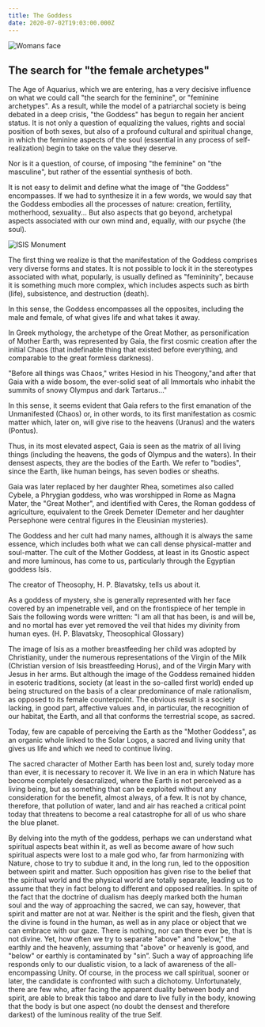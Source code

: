 ```yaml
---
title: The Goddess
date: 2020-07-02T19:03:00.000Z
---
```

![Womans face](/img/the-goddess-8c6647e1631f72352418e725badfb161-foto-pinterest.jpg "The Goddess")



## The search for "the female archetypes"

The Age of Aquarius, which we are entering, has a very decisive influence on what we could call "the search for the feminine", or "feminine archetypes". As a result, while the model of a patriarchal society is being debated in a deep crisis, "the Goddess" has begun to regain her ancient status. It is not only a question of equalizing the values, rights and social position of both sexes, but also of a profound cultural and spiritual change, in which the feminine aspects of the soul (essential in any process of self-realization) begin to take on the value they deserve.

Nor is it a question, of course, of imposing "the feminine" on "the masculine", but rather of the essential synthesis of both.

It is not easy to delimit and define what the image of "the Goddess" encompasses. If we had to synthesize it in a few words, we would say that the Goddess embodies all the processes of nature: creation, fertility, motherhood, sexuality... But also aspects that go beyond, archetypal aspects associated with our own mind and, equally, with our psyche (the soul).



![ISIS Monument](/img/auguste_puttemans_isis_2-pinterest.jpg "Auguste Putemann Isis")

The first thing we realize is that the manifestation of the Goddess comprises very diverse forms and states. It is not possible to lock it in the stereotypes associated with what, popularly, is usually defined as "femininity", because it is something much more complex, which includes aspects such as birth (life), subsistence, and destruction (death).

In this sense, the Goddess encompasses all the opposites, including the male and female, of what gives life and what takes it away.

In Greek mythology, the archetype of the Great Mother, as personification of Mother Earth, was represented by Gaia, the first cosmic creation after the initial Chaos (that indefinable thing that existed before everything, and comparable to the great formless darkness).

"Before all things was Chaos," writes Hesiod in his Theogony,"and after that Gaia with a wide bosom, the ever-solid seat of all Immortals who inhabit the summits of snowy Olympus and dark Tartarus..."

In this sense, it seems evident that Gaia refers to the first emanation of the Unmanifested (Chaos) or, in other words, to its first manifestation as cosmic matter which, later on, will give rise to the heavens (Uranus) and the waters (Pontus).

Thus, in its most elevated aspect, Gaia is seen as the matrix of all living things (including the heavens, the gods of Olympus and the waters). In their densest aspects, they are the bodies of the Earth. We refer to "bodies", since the Earth, like human beings, has seven bodies or sheaths.

Gaia was later replaced by her daughter Rhea, sometimes also called Cybele, a Phrygian goddess, who was worshipped in Rome as Magna Mater, the "Great Mother", and identified with Ceres, the Roman goddess of agriculture, equivalent to the Greek Demeter (Demeter and her daughter Persephone were central figures in the Eleusinian mysteries).

The Goddess and her cult had many names, although it is always the same essence, which includes both what we can call dense physical-matter and soul-matter. The cult of the Mother Goddess, at least in its Gnostic aspect and more luminous, has come to us, particularly through the Egyptian goddess Isis.

The creator of Theosophy, H. P. Blavatsky, tells us about it.

As a goddess of mystery, she is generally represented with her face covered by an impenetrable veil, and on the frontispiece of her temple in Sais the following words were written: "I am all that has been, is and will be, and no mortal has ever yet removed the veil that hides my divinity from human eyes. (H. P. Blavatsky, Theosophical Glossary)

The image of Isis as a mother breastfeeding her child was adopted by Christianity, under the numerous representations of the Virgin of the Milk (Christian version of Isis breastfeeding Horus), and of the Virgin Mary with Jesus in her arms. But although the image of the Goddess remained hidden in esoteric traditions, society (at least in the so-called first world) ended up being structured on the basis of a clear predominance of male rationalism, as opposed to its female counterpoint. The obvious result is a society lacking, in good part, affective values and, in particular, the recognition of our habitat, the Earth, and all that conforms the terrestrial scope, as sacred.

Today, few are capable of perceiving the Earth as the "Mother Goddess", as an organic whole linked to the Solar Logos, a sacred and living unity that gives us life and which we need to continue living.

The sacred character of Mother Earth has been lost and, surely today more than ever, it is necessary to recover it. We live in an era in which Nature has become completely desacralized, where the Earth is not perceived as a living being, but as something that can be exploited without any consideration for the benefit, almost always, of a few. It is not by chance, therefore, that pollution of water, land and air has reached a critical point today that threatens to become a real catastrophe for all of us who share the blue planet.

By delving into the myth of the goddess, perhaps we can understand what spiritual aspects beat within it, as well as become aware of how such spiritual aspects were lost to a male god who, far from harmonizing with Nature, chose to try to subdue it and, in the long run, led to the opposition between spirit and matter. Such opposition has given rise to the belief that the spiritual world and the physical world are totally separate, leading us to assume that they in fact belong to different and opposed realities. In spite of the fact that the doctrine of dualism has deeply marked both the human soul and the way of approaching the sacred, we can say, however, that spirit and matter are not at war. Neither is the spirit and the flesh, given that the divine is found in the human, as well as in any place or object that we can embrace with our gaze. There is nothing, nor can there ever be, that is not divine. Yet, how often we try to separate "above" and "below," the earthly and the heavenly, assuming that "above" or heavenly is good, and "below" or earthly is contaminated by "sin”. Such a way of approaching life responds only to our dualistic vision, to a lack of awareness of the all-encompassing Unity. Of course, in the process we call spiritual, sooner or later, the candidate is confronted with such a dichotomy. Unfortunately, there are few who, after facing the apparent duality between body and spirit, are able to break this taboo and dare to live fully in the body, knowing that the body is but one aspect (no doubt the densest and therefore darkest) of the luminous reality of the true Self.
